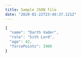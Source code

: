 ```yaml
---
title: Sample JSON file
date: "2020-01-22T23:46:37.121Z"
---
```


```javascript
{
  "name": "Darth Vader",
  "role": "Sith Lord",
  "age": 42,
  "forcePoints": 1900
}
```
